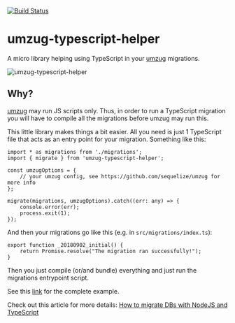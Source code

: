 [![Build Status](https://travis-ci.org/bleshik/umzug-typescript-helper.svg?branch=master)](https://travis-ci.org/bleshik/umzug-typescript-helper)
# umzug-typescript-helper
A micro library helping using TypeScript in your [umzug](https://github.com/sequelize/umzug) migrations.

![](https://s3-eu-west-1.amazonaws.com/bleshik/umzug-typescript-helper.jpg "umzug-typescript-helper")

## Why?
[umzug](https://github.com/sequelize/umzug) may run JS scripts only. Thus, in order to run a TypeScript migration you will have to compile all the migrations before umzug may run this.

This little library makes things a bit easier. All you need is just 1 TypeScript file that acts as an entry point for your migration. Something like this:
```
import * as migrations from './migrations';
import { migrate } from 'umzug-typescript-helper';

const umzugOptions = {
    // your umzug config, see https://github.com/sequelize/umzug for more info
};

migrate(migrations, umzugOptions).catch((err: any) => {
    console.error(err);
    process.exit(1);
});
```

And then your migrations go like this (e.g. in `src/migrations/index.ts`):
```
export function _20180902_initial() {
    return Promise.resolve("The migration ran successfully!");
}
```

Then you just compile (or/and bundle) everything and just run the migrations entrypoint script.

See this [link](https://github.com/bleshik/umzug-typescript-helper/tree/master/example) for the complete example.

Check out this article for more details: [How to migrate DBs with NodeJS and TypeScript](https://medium.com/@AlexeyBalchunas/how-to-migrate-dbs-with-nodejs-and-typescript-ededc39d7d19)
